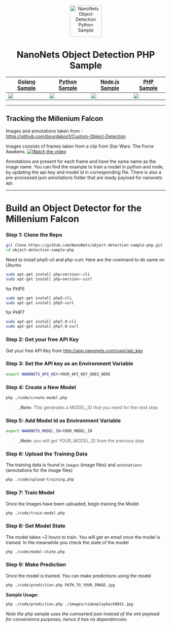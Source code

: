 <div align="center">
  <a href="https://nanonets.com/objectdetection/">
    <img src="https://nanonets.com/logo.png" alt="NanoNets Object Detection Python Sample" width="100"/>
    </a>
</div>

<h1 align="center">NanoNets Object Detection PHP Sample</h1>

| [Golang Sample](https://github.com/NanoNets/object-detection-sample-golang) | [Python Sample](https://github.com/NanoNets/object-detection-sample-python)| [Node.js Sample](https://github.com/NanoNets/object-detection-sample-nodejs) | [PHP Sample](https://github.com/NanoNets/object-detection-sample-php) |
| -------------------------- |--------------------------| --------------------------| --------------------------|
| [![](https://www.hugopicado.com/assets/golang.png)](https://github.com/NanoNets/object-detection-sample-golang) | [![](http://kata.coderdojo.com/images/thumb/e/ea/Python_logo.png/100px-Python_logo.png)](https://github.com/NanoNets/object-detection-sample-python) | [![](https://s3.amazonaws.com/openshift-hub/production/quickstarts/243/nodejs_custom.png?1456926624)](https://github.com/NanoNets/object-detection-sample-nodejs) | [![](https://upload.wikimedia.org/wikipedia/commons/thumb/2/27/PHP-logo.svg/100px-PHP-logo.svg.png)](https://github.com/NanoNets/object-detection-sample-php) | 

** **

## Tracking the Millenium Falcon

Images and annotations taken from - https://github.com/bourdakos1/Custom-Object-Detection

Images consists of frames taken from a clip from Star Wars: The Force Awakens.
[![Watch the video](https://github.com/bourdakos1/Custom-Object-Detection/raw/master/screenshots/starwars_small.gif)](https://www.youtube.com/watch?v=xW2hpkoaIiM)

Annotations are present for each frame and have the same name as the image name. You can find the example to train a model in python and node, by updating the api-key and model id in corresponding file. There is also a pre-processed json annotations folder that are ready payload for nanonets api.


** **

# Build an Object Detector for the Millenium Falcon
 
### Step 1: Clone the Repo
```bash
git clone https://github.com/NanoNets/object-detection-sample-php.git
cd object-detection-sample-php
```

Need to install php5-cli and php-curl:
Here are the command to do same on Ubuntu
```bash
sudo apt-get install php<version>-cli
sudo apt-get install php<version>-curl
```

for PHP5
```bash
sudo apt-get install php5-cli
sudo apt-get install php5-curl
```
for PHP7
```bash
sudo apt-get install php7.0-cli
sudo apt-get install php7.0-curl
```

### Step 2: Get your free API Key
Get your free API Key from http://app.nanonets.com/user/api_key

### Step 3: Set the API key as an Environment Variable
```bash
export NANONETS_API_KEY=YOUR_API_KEY_GOES_HERE
```

### Step 4: Create a New Model
```bash
php ./code/create-model.php
```
 >_**Note:** This generates a MODEL_ID that you need for the next step

### Step 5: Add Model Id as Environment Variable
```bash
export NANONETS_MODEL_ID=YOUR_MODEL_ID
```
 >_**Note:** you will get YOUR_MODEL_ID from the previous step

### Step 6: Upload the Training Data
The training data is found in ```images``` (image files) and ```annotations``` (annotations for the image files)
```bash
php ./code/upload-training.php
```

### Step 7: Train Model
Once the Images have been uploaded, begin training the Model
```bash
php ./code/train-model.php
```

### Step 8: Get Model State
The model takes ~2 hours to train. You will get an email once the model is trained. In the meanwhile you check the state of the model
```bash
php ./code/model-state.php
```

### Step 9: Make Prediction
Once the model is trained. You can make predictions using the model
```bash
php ./code/prediction.php PATH_TO_YOUR_IMAGE.jpg
```

**Sample Usage:**
```bash
php ./code/prediction.php ./images/videoplayback0051.jpg
```


*Note the php sample uses the comverted json instead of the xml payload for convenience purposes, hence it has no dependencies.*
